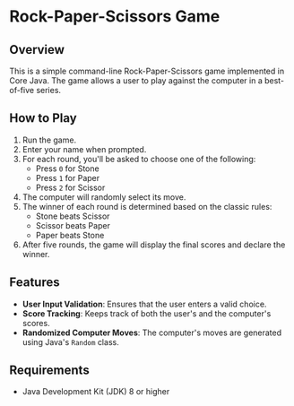 # Rock-Paper-Scissors Game

## Overview

This is a simple command-line Rock-Paper-Scissors game implemented in Core Java. The game allows a user to play against the computer in a best-of-five series.

## How to Play

1. Run the game.
2. Enter your name when prompted.
3. For each round, you'll be asked to choose one of the following:
   - Press `0` for Stone
   - Press `1` for Paper
   - Press `2` for Scissor
4. The computer will randomly select its move.
5. The winner of each round is determined based on the classic rules:
   - Stone beats Scissor
   - Scissor beats Paper
   - Paper beats Stone
6. After five rounds, the game will display the final scores and declare the winner.

## Features

- **User Input Validation**: Ensures that the user enters a valid choice.
- **Score Tracking**: Keeps track of both the user's and the computer's scores.
- **Randomized Computer Moves**: The computer's moves are generated using Java's `Random` class.

## Requirements

- Java Development Kit (JDK) 8 or higher
